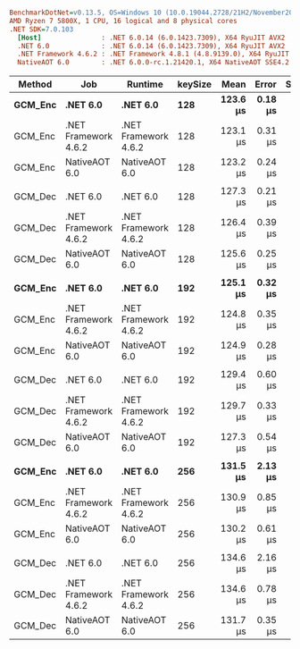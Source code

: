 ``` ini

BenchmarkDotNet=v0.13.5, OS=Windows 10 (10.0.19044.2728/21H2/November2021Update)
AMD Ryzen 7 5800X, 1 CPU, 16 logical and 8 physical cores
.NET SDK=7.0.103
  [Host]               : .NET 6.0.14 (6.0.1423.7309), X64 RyuJIT AVX2
  .NET 6.0             : .NET 6.0.14 (6.0.1423.7309), X64 RyuJIT AVX2
  .NET Framework 4.6.2 : .NET Framework 4.8.1 (4.8.9139.0), X64 RyuJIT VectorSize=256
  NativeAOT 6.0        : .NET 6.0.0-rc.1.21420.1, X64 NativeAOT SSE4.2


```
|  Method |                  Job |              Runtime | keySize |     Mean |   Error |  StdDev |      Min |      Max |   Median | Ratio | RatioSD |
|-------- |--------------------- |--------------------- |-------- |---------:|--------:|--------:|---------:|---------:|---------:|------:|--------:|
| **GCM_Enc** |             **.NET 6.0** |             **.NET 6.0** |     **128** | **123.6 μs** | **0.18 μs** | **0.14 μs** | **123.3 μs** | **123.7 μs** | **123.6 μs** |  **1.00** |    **0.00** |
| GCM_Enc | .NET Framework 4.6.2 | .NET Framework 4.6.2 |     128 | 123.1 μs | 0.31 μs | 0.29 μs | 122.6 μs | 123.6 μs | 123.0 μs |  1.00 |    0.00 |
| GCM_Enc |        NativeAOT 6.0 |        NativeAOT 6.0 |     128 | 123.2 μs | 0.24 μs | 0.20 μs | 122.9 μs | 123.6 μs | 123.3 μs |  1.00 |    0.00 |
|         |                      |                      |         |          |         |         |          |          |          |       |         |
| GCM_Dec |             .NET 6.0 |             .NET 6.0 |     128 | 127.3 μs | 0.21 μs | 0.17 μs | 127.0 μs | 127.7 μs | 127.3 μs |  1.00 |    0.00 |
| GCM_Dec | .NET Framework 4.6.2 | .NET Framework 4.6.2 |     128 | 126.4 μs | 0.39 μs | 0.37 μs | 125.9 μs | 127.0 μs | 126.3 μs |  0.99 |    0.00 |
| GCM_Dec |        NativeAOT 6.0 |        NativeAOT 6.0 |     128 | 125.6 μs | 0.25 μs | 0.24 μs | 125.2 μs | 126.0 μs | 125.6 μs |  0.99 |    0.00 |
|         |                      |                      |         |          |         |         |          |          |          |       |         |
| **GCM_Enc** |             **.NET 6.0** |             **.NET 6.0** |     **192** | **125.1 μs** | **0.32 μs** | **0.30 μs** | **124.7 μs** | **125.7 μs** | **125.0 μs** |  **1.00** |    **0.00** |
| GCM_Enc | .NET Framework 4.6.2 | .NET Framework 4.6.2 |     192 | 124.8 μs | 0.35 μs | 0.32 μs | 124.5 μs | 125.5 μs | 124.7 μs |  1.00 |    0.00 |
| GCM_Enc |        NativeAOT 6.0 |        NativeAOT 6.0 |     192 | 124.9 μs | 0.28 μs | 0.27 μs | 124.5 μs | 125.4 μs | 124.8 μs |  1.00 |    0.00 |
|         |                      |                      |         |          |         |         |          |          |          |       |         |
| GCM_Dec |             .NET 6.0 |             .NET 6.0 |     192 | 129.4 μs | 0.60 μs | 0.50 μs | 128.7 μs | 130.4 μs | 129.5 μs |  1.00 |    0.00 |
| GCM_Dec | .NET Framework 4.6.2 | .NET Framework 4.6.2 |     192 | 129.7 μs | 0.33 μs | 0.30 μs | 129.3 μs | 130.4 μs | 129.7 μs |  1.00 |    0.00 |
| GCM_Dec |        NativeAOT 6.0 |        NativeAOT 6.0 |     192 | 127.3 μs | 0.54 μs | 0.50 μs | 126.7 μs | 128.1 μs | 127.2 μs |  0.98 |    0.01 |
|         |                      |                      |         |          |         |         |          |          |          |       |         |
| **GCM_Enc** |             **.NET 6.0** |             **.NET 6.0** |     **256** | **131.5 μs** | **2.13 μs** | **1.99 μs** | **128.2 μs** | **135.8 μs** | **131.2 μs** |  **1.00** |    **0.00** |
| GCM_Enc | .NET Framework 4.6.2 | .NET Framework 4.6.2 |     256 | 130.9 μs | 0.85 μs | 0.80 μs | 129.2 μs | 132.1 μs | 131.0 μs |  1.00 |    0.01 |
| GCM_Enc |        NativeAOT 6.0 |        NativeAOT 6.0 |     256 | 130.2 μs | 0.61 μs | 0.54 μs | 129.0 μs | 131.0 μs | 130.4 μs |  0.99 |    0.01 |
|         |                      |                      |         |          |         |         |          |          |          |       |         |
| GCM_Dec |             .NET 6.0 |             .NET 6.0 |     256 | 134.6 μs | 2.16 μs | 2.66 μs | 132.3 μs | 141.7 μs | 133.4 μs |  1.00 |    0.00 |
| GCM_Dec | .NET Framework 4.6.2 | .NET Framework 4.6.2 |     256 | 134.6 μs | 0.78 μs | 0.73 μs | 133.7 μs | 136.3 μs | 134.4 μs |  1.00 |    0.02 |
| GCM_Dec |        NativeAOT 6.0 |        NativeAOT 6.0 |     256 | 131.7 μs | 0.35 μs | 0.29 μs | 131.0 μs | 132.2 μs | 131.7 μs |  0.97 |    0.02 |
